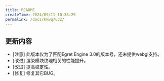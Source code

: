 ```yaml
---
title: README
createTime: 2024/09/11 10:38:29
permalink: /docs/kkwq7u32/
---
```

## 更新内容

* [注意] 此版本仅为了匹配Egret Engine 3.0的版本号，还未提供webgl支持。
* [改进] 渲染模块纹理相关的性能提升。
* [改进] 提高稳定性。
* [修复] 修复其它BUG。